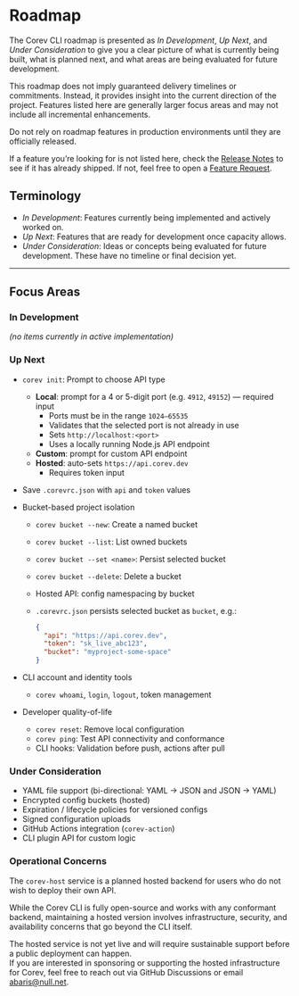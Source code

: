 # Roadmap

The Corev CLI roadmap is presented as _In Development_, _Up Next_, and _Under Consideration_ to give you a clear picture of what is currently being built, what is planned next, and what areas are being evaluated for future development.

This roadmap does not imply guaranteed delivery timelines or commitments. Instead, it provides insight into the current direction of the project. Features listed here are generally larger focus areas and may not include all incremental enhancements.

Do not rely on roadmap features in production environments until they are officially released.

If a feature you’re looking for is not listed here, check the [Release Notes](./CHANGELOG.md) to see if it has already shipped. If not, feel free to open a [Feature Request](https://github.com/doguabaris/corev-cli/issues/new?labels=feature&template=feature_request.md).

## Terminology

- _In Development_: Features currently being implemented and actively worked on.
- _Up Next_: Features that are ready for development once capacity allows.
- _Under Consideration_: Ideas or concepts being evaluated for future development. These have no timeline or final decision yet.

---

## Focus Areas

### In Development

_(no items currently in active implementation)_

### Up Next

- `corev init`: Prompt to choose API type
    - **Local**: prompt for a 4 or 5-digit port (e.g. `4912`, `49152`) — required input  
        - Ports must be in the range `1024–65535`  
        - Validates that the selected port is not already in use  
        - Sets `http://localhost:<port>`  
        - Uses a locally running Node.js API endpoint
    - **Custom**: prompt for custom API endpoint
    - **Hosted**: auto-sets `https://api.corev.dev`
        - Requires token input
- Save `.corevrc.json` with `api` and `token` values

- Bucket-based project isolation
    - `corev bucket --new`: Create a named bucket
    - `corev bucket --list`: List owned buckets
    - `corev bucket --set <name>`: Persist selected bucket
    - `corev bucket --delete`: Delete a bucket
    - Hosted API: config namespacing by bucket
    - `.corevrc.json` persists selected bucket as `bucket`, e.g.:

      ```json
      {
        "api": "https://api.corev.dev",
        "token": "sk_live_abc123",
        "bucket": "myproject-some-space"
      }
      ```

- CLI account and identity tools
    - `corev whoami`, `login`, `logout`, token management

- Developer quality-of-life
    - `corev reset`: Remove local configuration
    - `corev ping`: Test API connectivity and conformance
    - CLI hooks: Validation before push, actions after pull

### Under Consideration

- YAML file support (bi-directional: YAML → JSON and JSON → YAML)
- Encrypted config buckets (hosted)
- Expiration / lifecycle policies for versioned configs
- Signed configuration uploads
- GitHub Actions integration (`corev-action`)
- CLI plugin API for custom logic

### Operational Concerns

The `corev-host` service is a planned hosted backend for users who do not wish to deploy their own API.

While the Corev CLI is fully open-source and works with any conformant backend, maintaining a hosted version involves infrastructure, security, and availability concerns that go beyond the CLI itself.

The hosted service is not yet live and will require sustainable support before a public deployment can happen.  
If you are interested in sponsoring or supporting the hosted infrastructure for Corev, feel free to reach out via GitHub Discussions or email [abaris@null.net](mailto:abaris@null.net).
